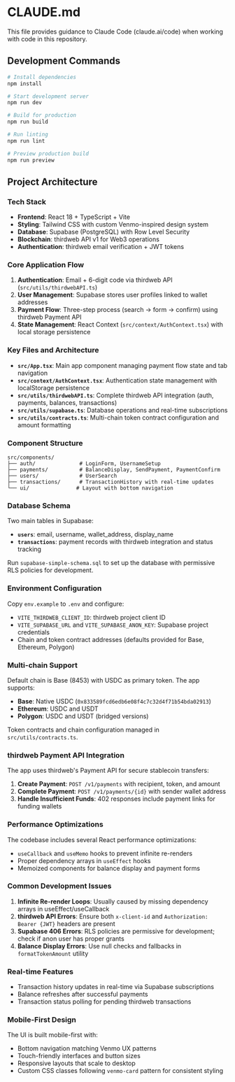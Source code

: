 # CLAUDE.md

This file provides guidance to Claude Code (claude.ai/code) when working with code in this repository.

## Development Commands

```bash
# Install dependencies
npm install

# Start development server
npm run dev

# Build for production
npm run build

# Run linting
npm run lint

# Preview production build
npm run preview
```

## Project Architecture

### Tech Stack
- **Frontend**: React 18 + TypeScript + Vite
- **Styling**: Tailwind CSS with custom Venmo-inspired design system
- **Database**: Supabase (PostgreSQL) with Row Level Security
- **Blockchain**: thirdweb API v1 for Web3 operations
- **Authentication**: thirdweb email verification + JWT tokens

### Core Application Flow

1. **Authentication**: Email + 6-digit code via thirdweb API (`src/utils/thirdwebAPI.ts`)
2. **User Management**: Supabase stores user profiles linked to wallet addresses
3. **Payment Flow**: Three-step process (search → form → confirm) using thirdweb Payment API
4. **State Management**: React Context (`src/context/AuthContext.tsx`) with local storage persistence

### Key Files and Architecture

- **`src/App.tsx`**: Main app component managing payment flow state and tab navigation
- **`src/context/AuthContext.tsx`**: Authentication state management with localStorage persistence
- **`src/utils/thirdwebAPI.ts`**: Complete thirdweb API integration (auth, payments, balances, transactions)
- **`src/utils/supabase.ts`**: Database operations and real-time subscriptions
- **`src/utils/contracts.ts`**: Multi-chain token contract configuration and amount formatting

### Component Structure

```
src/components/
├── auth/              # LoginForm, UsernameSetup
├── payments/          # BalanceDisplay, SendPayment, PaymentConfirm
├── users/             # UserSearch
├── transactions/      # TransactionHistory with real-time updates
└── ui/               # Layout with bottom navigation
```

### Database Schema

Two main tables in Supabase:
- **`users`**: email, username, wallet_address, display_name
- **`transactions`**: payment records with thirdweb integration and status tracking

Run `supabase-simple-schema.sql` to set up the database with permissive RLS policies for development.

### Environment Configuration

Copy `env.example` to `.env` and configure:
- `VITE_THIRDWEB_CLIENT_ID`: thirdweb project client ID
- `VITE_SUPABASE_URL` and `VITE_SUPABASE_ANON_KEY`: Supabase project credentials
- Chain and token contract addresses (defaults provided for Base, Ethereum, Polygon)

### Multi-chain Support

Default chain is Base (8453) with USDC as primary token. The app supports:
- **Base**: Native USDC (`0x833589fcd6edb6e08f4c7c32d4f71b54bda02913`)
- **Ethereum**: USDC and USDT
- **Polygon**: USDC and USDT (bridged versions)

Token contracts and chain configuration managed in `src/utils/contracts.ts`.

### thirdweb Payment API Integration

The app uses thirdweb's Payment API for secure stablecoin transfers:
1. **Create Payment**: `POST /v1/payments` with recipient, token, and amount
2. **Complete Payment**: `POST /v1/payments/{id}` with sender wallet address
3. **Handle Insufficient Funds**: 402 responses include payment links for funding wallets

### Performance Optimizations

The codebase includes several React performance optimizations:
- `useCallback` and `useMemo` hooks to prevent infinite re-renders
- Proper dependency arrays in `useEffect` hooks
- Memoized components for balance display and payment forms

### Common Development Issues

1. **Infinite Re-render Loops**: Usually caused by missing dependency arrays in useEffect/useCallback
2. **thirdweb API Errors**: Ensure both `x-client-id` and `Authorization: Bearer {JWT}` headers are present
3. **Supabase 406 Errors**: RLS policies are permissive for development; check if anon user has proper grants
4. **Balance Display Errors**: Use null checks and fallbacks in `formatTokenAmount` utility

### Real-time Features

- Transaction history updates in real-time via Supabase subscriptions
- Balance refreshes after successful payments
- Transaction status polling for pending thirdweb transactions

### Mobile-First Design

The UI is built mobile-first with:
- Bottom navigation matching Venmo UX patterns
- Touch-friendly interfaces and button sizes
- Responsive layouts that scale to desktop
- Custom CSS classes following `venmo-card` pattern for consistent styling